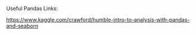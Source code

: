 Useful Pandas Links:

https://www.kaggle.com/crawford/humble-intro-to-analysis-with-pandas-and-seaborn
